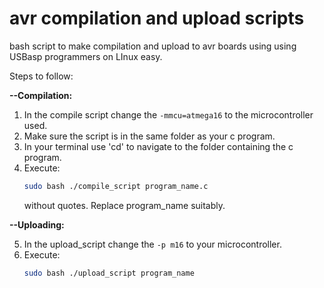 # avr compilation and upload scripts
bash script to make compilation and upload to avr boards using using USBasp programmers on LInux easy.

Steps to follow:
 
 **--Compilation:**
1. In the compile script change the ```-mmcu=atmega16``` to the microcontroller used.
2. Make sure the script is in the same folder as your c program.
3. In your terminal use 'cd' to navigate to the folder containing the c program.
4. Execute:
    ``` bash 
    sudo bash ./compile_script program_name.c
     ``` 
    without quotes. Replace program_name suitably.
    
    
 
 **--Uploading:** 
 
5. In the upload_script change the ```-p m16``` to your microcontroller.
6. Execute:
    ```bash
    sudo bash ./upload_script program_name
    ```
